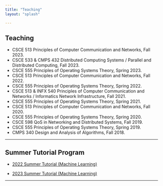 ```yaml
---
title: "Teaching"
layout: "splash"

---
```


## Teaching


+ CSCE 513 Principles of Computer Communication and Networks, Fall 2023.
+ CSCE 533 & CMPS 432 Distributed Computing Systems / Parallel and Distributed Computing, Fall 2023.
+ CSCE 555 Principles of Operating Systems Theory, Spring 2023.
+ CSCE 513 Principles of Computer Communication and Networks, Fall 2022.
+ CSCE 555 Principles of Operating Systems Theory, Spring 2022.
+ CSCE 513 & INFX 540 Principles of Computer Communication and Networks / Informatics Network Infrastructure, Fall 2021.
+ CSCE 555 Principles of Operating Systems Theory, Spring 2021.
+ CSCE 513 Principles of Computer Communication and Networks, Fall 2020.
+ CSCE 555 Principles of Operating Systems Theory, Spring 2020.
+ CSCE 598 QoS in Networking and Distributed Systems, Fall 2019.
+ CSCE 555 Principles of Operating Systems Theory, Spring 2019.
+ CMPS 340 Design and Analysis of Algorithms, Fall 2018.
 
---

## Summer Tutorial Program




+ [2022 Summer Tutorial (Machine Learning)](/tutorial/summer22/)

+ [2023 Summer Tutorial (Machine Learning)](/tutorial/summer23/)


--- 
